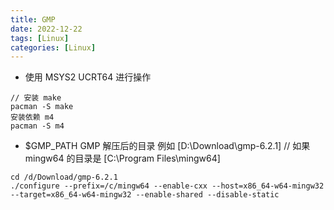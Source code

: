 ```yaml
---
title: GMP
date: 2022-12-22
tags: [Linux]
categories: [Linux]
---
```

* 使用 MSYS2 UCRT64 进行操作
```
// 安装 make
pacman -S make
安装依赖 m4
pacman -S m4

```


* $GMP_PATH GMP 解压后的目录 例如 [D:\Download\gmp-6.2.1]
// 如果 mingw64 的目录是 [C:\Program Files\mingw64]
```
cd /d/Download/gmp-6.2.1
./configure --prefix=/c/mingw64 --enable-cxx --host=x86_64-w64-mingw32 --target=x86_64-w64-mingw32 --enable-shared --disable-static
```
